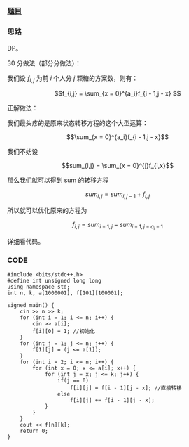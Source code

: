 ### [题目](https://www.luogu.com.cn/problem/AT4534)

### 思路

DP。

30 分做法（部分分做法）：

我们设 $f_{i,j}$ 为前 $i$ 个人分 $j$ 颗糖的方案数，则有：

$$f_{i,j} =  \sum_{x = 0}^{a_i}f_{i - 1,j - x} $$

正解做法：

我们最头疼的是原来状态转移方程的这个大型运算：

$$\sum_{x = 0}^{a_i}f_{i - 1,j - x}$$

我们不妨设 

$$sum_{i,j} = \sum_{x = 0}^{j}f_{i,x}$$

那么我们就可以得到 sum 的转移方程

$$sum_{i,j} = sum_{i,j - 1} + f_{i,j}$$

所以就可以优化原来的方程为

$$f_{i,j} = sum_{i - 1,j} - sum_{i - 1, j - a_{i} -  1}$$

详细看代码。
### CODE

```
#include <bits/stdc++.h>
#define int unsigned long long
using namespace std;
int n, k, a[1000001], f[101][100001];

signed main() {
	cin >> n >> k;
	for (int i = 1; i <= n; i++) {
		cin >> a[i];
		f[i][0] = 1; //初始化
	}
	for (int j = 1; j <= n; j++) {
		f[1][j] = (j <= a[1]);
	}
	for (int i = 2; i <= n; i++) {
		for (int x = 0; x <= a[i]; x++) {
			for (int j = x; j <= k; j++) {
				if(j == 0)
					f[i][j] = f[i - 1][j - x]; //直接转移
				else
					f[i][j] += f[i - 1][j - x];
			}
		}
	}
	cout << f[n][k];
	return 0;
}
```
